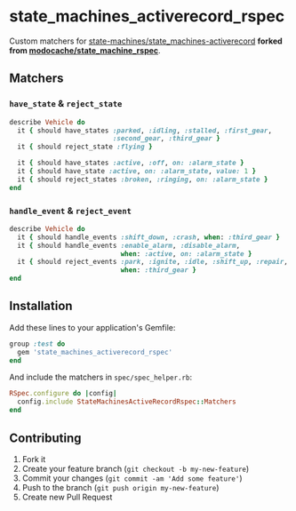 # state_machines_activerecord_rspec

Custom matchers for [state-machines/state_machines-activerecord](https://github.com/state-machines/state_machines-activerecord) **forked from [modocache/state_machine_rspec](https://github.com/modocache/state_machine_rspec)**.

## Matchers

### `have_state` & `reject_state`

```ruby
describe Vehicle do
  it { should have_states :parked, :idling, :stalled, :first_gear,
                          :second_gear, :third_gear }
  it { should reject_state :flying }

  it { should have_states :active, :off, on: :alarm_state }
  it { should have_state :active, on: :alarm_state, value: 1 }
  it { should reject_states :broken, :ringing, on: :alarm_state }
end
```

### `handle_event` & `reject_event`

```ruby
describe Vehicle do
  it { should handle_events :shift_down, :crash, when: :third_gear }
  it { should handle_events :enable_alarm, :disable_alarm,
                            when: :active, on: :alarm_state }
  it { should reject_events :park, :ignite, :idle, :shift_up, :repair,
                            when: :third_gear }
end
```


## Installation

Add these lines to your application's Gemfile:

```ruby
group :test do
  gem 'state_machines_activerecord_rspec'
end
```

And include the matchers in `spec/spec_helper.rb`:

```ruby
RSpec.configure do |config|
  config.include StateMachinesActiveRecordRspec::Matchers
end
```


## Contributing

1. Fork it
2. Create your feature branch (`git checkout -b my-new-feature`)
3. Commit your changes (`git commit -am 'Add some feature'`)
4. Push to the branch (`git push origin my-new-feature`)
5. Create new Pull Request
